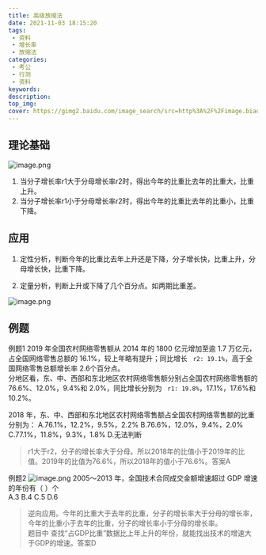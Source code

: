 ```yaml
---
title: 高级放缩法
date: 2021-11-03 18:15:20
tags:
 - 资料
 - 增长率
 - 放缩法
categories:
 - 考公
 - 行测
 - 资料
keywords:
description:
top_img:
cover: https://gimg2.baidu.com/image_search/src=http%3A%2F%2Fimage.biaobaiju.com%2Fuploads%2F20190703%2F18%2F1562150972-CciHJOTxdq.jpeg&refer=http%3A%2F%2Fimage.biaobaiju.com&app=2002&size=f9999,10000&q=a80&n=0&g=0n&fmt=jpeg?sec=1638524817&t=8cab2e1bfd0684a7a36f6f65ae96dcb4
---
```

## 理论基础
![image.png](http://tva1.sinaimg.cn/large/005SoUZ5ly1gw2587urk0j30ha0bs77a.jpg)


1) 当分子增长率r1大于分母增长率r2时，得出今年的比重比去年的比重大，比重上升。    
2) 当分子增长率r1小于分母增长率r2时，得出今年的比重比去年的比重小，比重下降。  

## 应用
1) 定性分析，判断今年的比重比去年上升还是下降，分子增长快，比重上升，分母增长快，比重下降。

2) 定量分析，判断上升或下降了几个百分点。如两期比重差。

![image.png](http://tva1.sinaimg.cn/large/005SoUZ5ly1gw26ccfomnj30m807jdjv.jpg)

## 例题
例题1 
2019 年全国农村网络零售额从 2014 年的 1800 亿元增加至逾 1.7 万亿元，占全国网络零售总额的 16.1%，较上年略有提升；同比增长 ` r2: 19.1%`，高于全国网络零售总额增长率 2.6个百分点。  
分地区看，东、中、西部和东北地区农村网络零售额分别占全国农村网络零售额的 76.6%、12.0%，9.4%和 2.0%，同比增长分别为 ` r1: 19.8%`，17.1%，17.6%和 10.2%。  

2018 年，东、中、西部和东北地区农村网络零售额占全国农村网络零售额的比重分别为： 
A.76.1%，12.2%，9.5%，2.2% B.76.6%，12.0%，9.4%，2.0%  
C.77.1%，11.8%，9.3%，1.8% D.无法判断

> r1大于r2，分子的增长率大于分母。所以2018年的比值小于2019年的比值。2019年的比值为76.6%，所以2018年的值小于76.6%。答案A

例题2
![image.png](http://tva1.sinaimg.cn/large/005SoUZ5ly1gw26y4kfwij30cj07gq47.jpg)
2005～2013 年，全国技术合同成交金额增速超过 GDP 增速的年份有（ ）个  
A.3 B.4 C.5 D.6

> 逆向应用。今年的比重大于去年的比重，分子的增长率大于分母的增长率，今年的比重小于去年的比重，分子的增长率小于分母的增长率。  
> 题目中 查找“占GDP比重”数据比上年上升的年份，就能找出技术的增速大于GDP的增速。答案D

